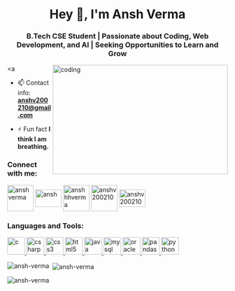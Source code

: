 <h1 align="center">Hey 👋, I'm Ansh Verma</h1>
<h3 align="center">B.Tech CSE Student | Passionate about Coding, Web Development, and AI | Seeking Opportunities to Learn and Grow</h3>

<a <img align="right" src="https://camo.githubusercontent.com/cae12fddd9d6982901d82580bdf321d81fb299141098ca1c2d4891870827bf17/68747470733a2f2f6d69726f2e6d656469756d2e636f6d2f6d61782f313336302f302a37513379765349765f7430696f4a2d5a2e676966.gif" alt="coding" height="250" width="400"> </a>


- 📫 Contact info: **anshv200210@gmail.com**

- ⚡ Fun fact **I think I am breathing.**

<h3 align="left">Connect with me:</h3>
<p align="left">
<a href="https://linkedin.com/in/anshverma/" target="blank"><img align="center" src="https://static.vecteezy.com/system/resources/previews/018/930/587/original/linkedin-logo-linkedin-icon-transparent-free-png.png" alt="ansh verma" height="60" width="60" /></a>
<a href="https://kaggle.com/ansh" target="blank"><img align="center" src="https://upload.wikimedia.org/wikipedia/commons/7/7c/Kaggle_logo.png" alt="ansh" height="40" width="60" /></a>
<a href="https://instagram.com/anshhhverma" target="blank"><img align="center" src="https://img.freepik.com/premium-vector/modern-badge-logo-instagram-icon_578229-124.jpg" alt="anshhhverma" height="60" width="60" /></a>
<a href="https://www.leetcode.com/anshv200210" target="blank"><img align="center" src="https://cdn.iconscout.com/icon/free/png-256/free-leetcode-3521542-2944960.png" alt="anshv200210" height="60" width="60" /></a>
<a href="https://auth.geeksforgeeks.org/user/anshv200210" target="blank"><img align="center" src="https://upload.wikimedia.org/wikipedia/commons/thumb/4/43/GeeksforGeeks.svg/2560px-GeeksforGeeks.svg.png" alt="anshv200210" height="40" width="60" /></a>
</p>

<h3 align="left">Languages and Tools:</h3>
<p align="left"> <a href="https://www.cprogramming.com/" target="_blank" rel="noreferrer"> <img src="https://toppng.com/uploads/preview/c-programming-icon-c-programming-language-logo-11562945679duaxtn3yq0.png" alt="c" width="40" height="40"/> </a> <a href="https://www.w3schools.com/cs/" target="_blank" rel="noreferrer"> <img src="https://uxwing.com/wp-content/themes/uxwing/download/brands-and-social-media/c-sharp-programming-language-icon.png" alt="csharp" width="40" height="40"/> </a> <a href="https://www.w3schools.com/css/" target="_blank" rel="noreferrer"> <img src="https://1000logos.net/wp-content/uploads/2020/09/CSS-Logo.jpg" alt="css3" width="40" height="40"/> </a> <a href="https://www.w3.org/html/" target="_blank" rel="noreferrer"> <img src="https://yugasa.com/wp-content/uploads/2021/10/HTML.png" alt="html5" width="40" height="40"/> </a> <a href="https://www.java.com" target="_blank" rel="noreferrer"> <img src="https://static.javatpoint.com/core/images/java-logo1.png" alt="java" width="40" height="40"/> </a> 
  <a href="https://www.mysql.com/" target="_blank" rel="noreferrer"> <img src="https://1000logos.net/wp-content/uploads/2020/08/MySQL-Logo.png" alt="mysql" width="40" height="40"/> </a> <a href="https://www.oracle.com/" target="_blank" rel="noreferrer"> <img src="https://upload.wikimedia.org/wikipedia/commons/thumb/c/c3/Oracle_Logo.svg/1280px-Oracle_Logo.svg.png" alt="oracle" width="40" height="40"/> </a> <a href="https://pandas.pydata.org/" target="_blank" rel="noreferrer"> <img src="https://upload.wikimedia.org/wikipedia/commons/thumb/e/ed/Pandas_logo.svg/1280px-Pandas_logo.svg.png" alt="pandas" width="40" height="40"/> </a> <a href="https://www.python.org" target="_blank" rel="noreferrer"> <img src="https://upload.wikimedia.org/wikipedia/commons/thumb/c/c3/Python-logo-notext.svg/1869px-Python-logo-notext.svg.png" alt="python" width="40" height="40"/> </a> </p>

<p><img align="left" src="https://github-readme-stats.vercel.app/api/top-langs?username=ansh-verma&show_icons=true&locale=en&layout=compact" alt="ansh-verma" /></p>

<p>&nbsp;<img align="center" src="https://github-readme-stats.vercel.app/api?username=ansh-verma&show_icons=true&locale=en" alt="ansh-verma" /></p>

<p><img align="center" src="https://github-readme-streak-stats.herokuapp.com/?user=ansh-verma&" alt="ansh-verma" /></p>

